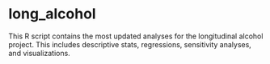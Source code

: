# long_alcohol

This R script contains the most updated analyses for the longitudinal alcohol project. This includes descriptive stats, regressions, sensitivity analyses, and visualizations.
